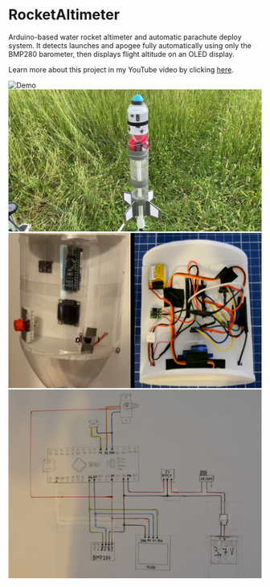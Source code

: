 # RocketAltimeter
Arduino-based water rocket altimeter and automatic parachute deploy system.
It detects launches and apogee fully automatically using only the BMP280 barometer, then displays flight altitude on an OLED display.

Learn more about this project in my YouTube video by clicking [here](https://youtu.be/KEmxApv8yUg).

![Demo](https://github.com/MaelStudio/RocketAltimeter/blob/main/img/demo.gif)
![Rocket](https://github.com/MaelStudio/RocketAltimeter/blob/main/img/rocket.png)
![Front and back of the electronics bay](https://github.com/MaelStudio/RocketAltimeter/blob/main/img/electronics.png)
![Electrical wiring](https://github.com/MaelStudio/RocketAltimeter/blob/main/img/wiring.jpg)
